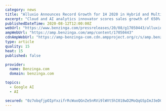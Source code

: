 ```yaml
---
category: news
title: "Alluxio Announces Record Growth for 1H 2020 in Hybrid and Multi-Cloud Data Orchestration"
excerpt: "Cloud and AI analytics innovator scores sales growth of 650% compared to 1H 2019; Grew presence in financial services, high tech, telecom, internet, gaming and ecommerce"
publishedDateTime: 2020-08-12T12:00:00Z
webUrl: "https://www.benzinga.com/pressreleases/20/08/g17050443/alluxio-announces-record-growth-for-1h-2020-in-hybrid-and-multi-cloud-data-orchestration"
ampWebUrl: "https://amp.benzinga.com/amp/content/17050443"
cdnAmpWebUrl: "https://amp-benzinga-com.cdn.ampproject.org/c/s/amp.benzinga.com/amp/content/17050443"
type: article
quality: 15
heat: 15
published: false

provider:
  name: Benzinga.com
  domain: benzinga.com

topics:
  - Google AI
  - AI

secured: "0z7obqfjpOIpYxzifrRcWuoQGnZe5nRVi9lWVt5hI018wD2MoQqGSpImJ3eDGqPh1IL5HCkehBTx1q+exmMrMPNsX7dkC/RWUXnRkZZw8y4OtaIw9x1U30n6K3arCcl1ARI1vpDAoPDZi1cw6U7UzE630NUYISYvY2yqz5JLObvVmzt7JinkUdeSLSwbJos9P8cC1LROXeyvp2+xI6fpKVqBv+uOiLUYTu1aoPRRpgtQH9Y7Q+exk1XqBrcKLfbjPX8x+ECi4N7ot/5Ai+42CvGQV6hlXCXD0DwVx4TmRxoc+nzmXx9pTsShF4CKbKfJxhrIGJYPEUWkHCDatPfnzA==;SNUqyzjncSuBIhehZj58JQ=="
---
```


